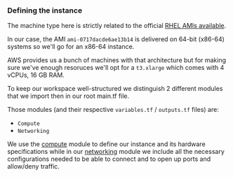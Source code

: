 ### Defining the instance

The machine type here is strictly related to the official [RHEL AMIs available](https://aws.amazon.com/marketplace/pp/prodview-kv5mi3ksb2mma).

In our case, the AMI `ami-0717dacde6ae13b14` is delivered on 64-bit (x86-64) systems so we'll go for an x86-64 instance.

AWS provides us a bunch of machines with that architecture but for making sure we've enough resoruces we'll opt for a `t3.xlarge` which comes with 4 vCPUs, 16 GB RAM.

To keep our workspace well-structured we distinguish 2 different modules that we import then in our root main.tf file.

Those modules (and their respective `variables.tf` / `outputs.tf` files) are:

* `Compute`
* `Networking`

We use the [compute][compute] module to define our instance and its hardware specifications while in our [networking][networking] module we include all the necessary configurations needed to be able to connect and to open up ports and allow/deny traffic.


[compute]: ../../terraform/compute/README.md
[networking]: ../../terraform/networking/README.md